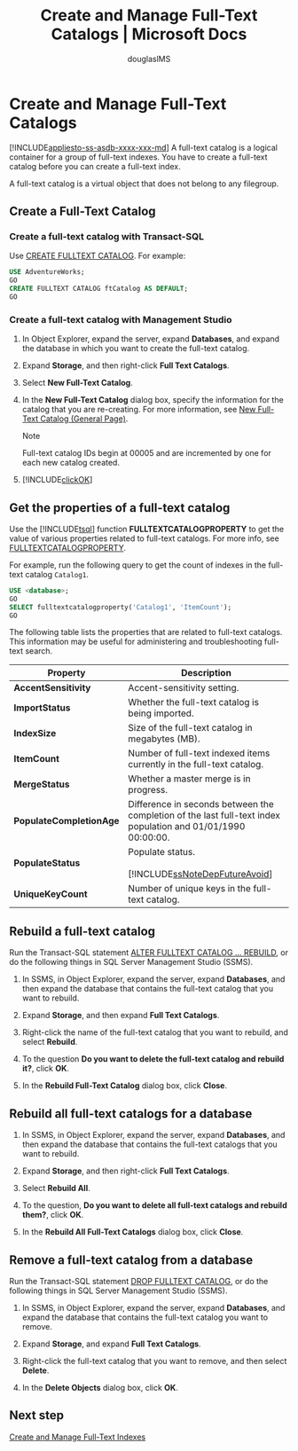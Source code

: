 ﻿---
title: "Create and Manage Full-Text Catalogs | Microsoft Docs"
ms.custom: ""
ms.date: "03/14/2017"
ms.prod: "sql"
ms.prod_service: "database-engine, sql-database"
ms.service: ""
ms.component: "search"
ms.reviewer: ""
ms.suite: "sql"
ms.technology: 
  - "dbe-search"
ms.tgt_pltfrm: ""
ms.topic: conceptual
helpviewer_keywords: 
  - "full-text catalogs [SQL Server], creating"
  - "full-text search [SQL Server], using SQL Server Management Studio"
ms.assetid: 824b7131-44a6-4815-89e6-62b7bab060e3
caps.latest.revision: 21
author: "douglaslMS"
ms.author: "douglasl"
manager: "craigg"
monikerRange: "= azuresqldb-current || >= sql-server-2016 || = sqlallproducts-allversions"
---
# Create and Manage Full-Text Catalogs
[!INCLUDE[appliesto-ss-asdb-xxxx-xxx-md](../../includes/appliesto-ss-asdb-xxxx-xxx-md.md)]
A full-text catalog is a logical container for a group of full-text indexes. You have to create a full-text catalog before you can create a full-text index.

A full-text catalog is a virtual object that does not belong to any filegroup.
  
##  <a name="creating"></a> Create a Full-Text Catalog  

### Create a full-text catalog with Transact-SQL
Use [CREATE FULLTEXT CATALOG](../../t-sql/statements/create-fulltext-catalog-transact-sql.md). For example:

```sql 
USE AdventureWorks;  
GO  
CREATE FULLTEXT CATALOG ftCatalog AS DEFAULT;  
GO  
``` 

### Create a full-text catalog with Management Studio
1.  In Object Explorer, expand the server, expand **Databases**, and expand the database in which you want to create the full-text catalog.  
  
2.  Expand **Storage**, and then right-click **Full Text Catalogs**.  
  
3.  Select **New Full-Text Catalog**.  
  
4.  In the **New Full-Text Catalog** dialog box, specify the information for the catalog that you are re-creating. For more information, see [New Full-Text Catalog &#40;General Page&#41;](http://msdn.microsoft.com/library/5ed6f7cd-d9af-4439-9f33-fc935b883d91).  
  
    > [!NOTE]  
    >  Full-text catalog IDs begin at 00005 and are incremented by one for each new catalog created.  
  
5.  [!INCLUDE[clickOK](../../includes/clickok-md.md)]  
  
##  <a name="props"></a> Get the properties of a full-text catalog  
Use the [!INCLUDE[tsql](../../includes/tsql-md.md)] function **FULLTEXTCATALOGPROPERTY** to get the value of various properties related to full-text catalogs. For more info, see [FULLTEXTCATALOGPROPERTY](../../t-sql/functions/fulltextcatalogproperty-transact-sql.md).

For example, run the following query to get the count of indexes in the full-text catalog `Catalog1`.

```sql 
USE <database>;  
GO  
SELECT fulltextcatalogproperty('Catalog1', 'ItemCount');  
GO  
```  
  
The following table lists the properties that are related to full-text catalogs. This information may be useful for administering and troubleshooting full-text search. 
  
|Property|Description|  
|--------------|-----------------|  
|**AccentSensitivity**|Accent-sensitivity setting.|
|**ImportStatus**|Whether the full-text catalog is being imported.|  
|**IndexSize**|Size of the full-text catalog in megabytes (MB).| 
|**ItemCount**|Number of full-text indexed items currently in the full-text catalog.|  
|**MergeStatus**|Whether a master merge is in progress.| 
|**PopulateCompletionAge**|Difference in seconds between the completion of the last full-text index population and 01/01/1990 00:00:00.| 
|**PopulateStatus**|Populate status.<br /><br /> [!INCLUDE[ssNoteDepFutureAvoid](../../includes/ssnotedepfutureavoid-md.md)]|  
|**UniqueKeyCount**|Number of unique keys in the full-text catalog.| 

##  <a name="rebuildone"></a> Rebuild a full-text catalog  

Run the Transact-SQL statement [ALTER FULLTEXT CATALOG ... REBUILD](
../../t-sql/statements/alter-fulltext-catalog-transact-sql.md), or do the following things in SQL Server Management Studio (SSMS).

1.  In SSMS, in Object Explorer, expand the server, expand **Databases**, and then expand the database that contains the full-text catalog that you want to rebuild.  
  
2.  Expand **Storage**, and then expand **Full Text Catalogs**.  
  
3.  Right-click the name of the full-text catalog that you want to rebuild, and select **Rebuild**.  
  
4.  To the question **Do you want to delete the full-text catalog and rebuild it?**, click **OK**.  
  
5.  In the **Rebuild Full-Text Catalog** dialog box, click **Close**.  
   
##  <a name="rebuildall"></a> Rebuild all full-text catalogs for a database  

1.  In SSMS, in Object Explorer, expand the server, expand **Databases**, and then expand the database that contains the full-text catalogs that you want to rebuild.  
  
2.  Expand **Storage**, and then right-click **Full Text Catalogs**.  
  
3.  Select **Rebuild All**.  
  
4.  To the question, **Do you want to delete all full-text catalogs and rebuild them?**, click **OK**.  
  
5.  In the **Rebuild All Full-Text Catalogs** dialog box, click **Close**.  
  
  
  
##  <a name="removing"></a> Remove a full-text catalog from a database  

Run the Transact-SQL statement [DROP FULLTEXT CATALOG](
../../t-sql/statements/drop-fulltext-catalog-transact-sql.md), or do the following things in SQL Server Management Studio (SSMS).

1.  In SSMS, in Object Explorer, expand the server, expand **Databases**, and expand the database that contains the full-text catalog you want to remove.  
  
2.  Expand **Storage**, and expand **Full Text Catalogs**.  
  
3.  Right-click the full-text catalog that you want to remove, and then select **Delete**.  
  
4.  In the **Delete Objects** dialog box, click **OK**.  

## Next step
[Create and Manage Full-Text Indexes](../../relational-databases/search/create-and-manage-full-text-indexes.md)
